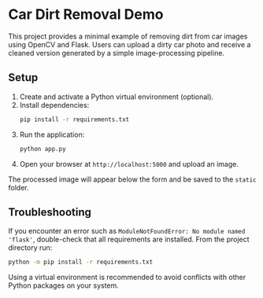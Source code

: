 # Car Dirt Removal Demo

This project provides a minimal example of removing dirt from car images using
OpenCV and Flask. Users can upload a dirty car photo and receive a cleaned
version generated by a simple image-processing pipeline.

## Setup

1. Create and activate a Python virtual environment (optional).
2. Install dependencies:
   ```bash
   pip install -r requirements.txt
   ```
3. Run the application:
   ```bash
   python app.py
   ```
4. Open your browser at `http://localhost:5000` and upload an image.

The processed image will appear below the form and be saved to the `static`
folder.

## Troubleshooting

If you encounter an error such as `ModuleNotFoundError: No module named 'flask'`,
double-check that all requirements are installed. From the project directory
run:

```bash
python -m pip install -r requirements.txt
```

Using a virtual environment is recommended to avoid conflicts with other
Python packages on your system.
